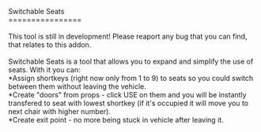 Switchable Seats<br>
================<br>
<br>
This tool is still in development! Please reaport any bug that you can find, that relates to this addon.<br>
<br>
Switchable Seats is a tool that allows you to expand and simplify the use of seats. With it you can:<br>
*Assign shortkeys (right now only from 1 to 9) to seats so you could switch between them without leaving the vehicle.<br>
*Create "doors" from props - click USE on them and you will be instantly transfered to seat with lowest shortkey (if it's occupied it will move you to next chair with higher number).<br>
*Create exit point - no more being stuck in vehicle after leaving it.<br>
